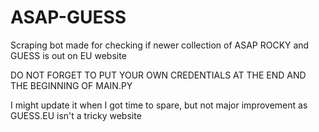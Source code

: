# ASAP-GUESS
Scraping bot made for checking if newer collection of ASAP ROCKY and GUESS is out on EU website

DO NOT FORGET TO PUT YOUR OWN CREDENTIALS AT THE END AND THE BEGINNING OF MAIN.PY

I might update it when I got time to spare, but not major improvement as GUESS.EU isn't a tricky website
